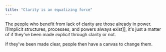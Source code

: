 ```yaml
---
title: "Clarity is an equalizing force"
---
```


The people who benefit from lack of clarity are those already in power. [[Implicit structures, processes, and powers always exist]], it's just a matter of if they've been made _explicit_ through clarity or not.

If they've been made clear, people then have a canvas to change them.
